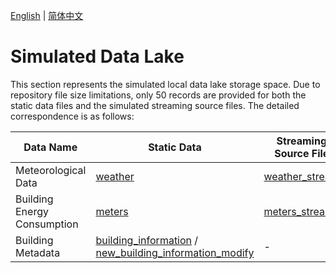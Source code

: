 [English](./README.md) | [简体中文](./README-ch.zh.md)

# **Simulated Data Lake**

This section represents the simulated local data lake storage space. Due to repository file size limitations, only 50 records are provided for both the static data files and the simulated streaming source files. The detailed correspondence is as follows:

| Data Name | Static Data                                                                                                                                                               | Streaming Source File                                          |
|------------|---------------------------------------------------------------------------------------------------------------------------------------------------------------------------|----------------------------------------------------------------|
| Meteorological Data | [weather](Weather/Static/weather.csv)                                                                                                                                     | [weather_stream](Weather/Streaming/weather_stream.csv)         |
| Building Energy Consumption | [meters](EnergyConsumption/Static/meters.csv)                                                                                                                             | [meters_stream](EnergyConsumption/Streaming/meters_stream.csv) |
| Building Metadata | [building_information](BuildingMetadata/Static/building_information.csv) / [new_building_information_modify](BuildingMetadata/Static/new_building_information_modify.csv) | -                                                              |
